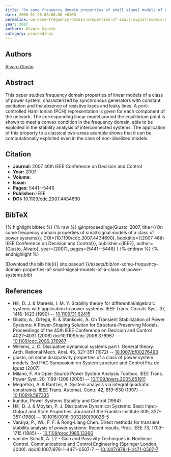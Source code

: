 ```yaml
---
title: "On some frequency domain properties of small signal models of a class of power systems"
date: 2008-01-28 00:00:00 +0100
permalink: on-some-frequency-domain-properties-of-small-signal-models-of-a-class-of-power-systems
year: 2007
authors: Alvaro Giusto
category: proceedings
---
```

 
## Authors
[Alvaro Giusto](authors/alvaro-giusto)
 
## Abstract
This paper studies frequency domain properties of linear models of a class of power system, characterized by synchronous generators with constant excitation and the absence of resistive loads and leaky lines. A port-controlled Hamiltonian (PCH) representation is given for each component of the network. The corresponding linear model around the equilibrium point is shown to meet a convex condition in the frequency domain, able to be exploited in the stability analysis of interconnected systems. The application of this property to a classical two-areas example shows that it can be computationally exploited even in the case of non-idealized models.
 
## Citation
- **Journal:** 2007 46th IEEE Conference on Decision and Control
- **Year:** 2007
- **Volume:** 
- **Issue:** 
- **Pages:** 5441--5446
- **Publisher:** IEEE
- **DOI:** [10.1109/cdc.2007.4434690](https://doi.org/10.1109/cdc.2007.4434690)
 
## BibTeX
{% highlight bibtex %}
{% raw %}
@inproceedings{Giusto_2007,
  title={{On some frequency domain properties of small signal models of a class of power systems}},
  DOI={10.1109/cdc.2007.4434690},
  booktitle={{2007 46th IEEE Conference on Decision and Control}},
  publisher={IEEE},
  author={Giusto, Alvaro},
  year={2007},
  pages={5441--5446}
}
{% endraw %}
{% endhighlight %}
 
[Download the bib file]({{ site.baseurl }}/assets/bib/on-some-frequency-domain-properties-of-small-signal-models-of-a-class-of-power-systems.bib)
 
## References
- Hill, D. J. & Mareels, I. M. Y. Stability theory for differential/algebraic systems with application to power systems. IEEE Trans. Circuits Syst. 37, 1416–1423 (1990) -- [10.1109/31.62415](https://doi.org/10.1109/31.62415)
- Giusto, A., Ortega, R. & Stankovic, A. On Transient Stabilization of Power Systems: A Power-Shaping Solution for Structure-Preserving Models. Proceedings of the 45th IEEE Conference on Decision and Control 4027–4031 (2006) doi:10.1109/cdc.2006.376967 -- [10.1109/cdc.2006.376967](https://doi.org/10.1109/cdc.2006.376967)
- Willems, J. C. Dissipative dynamical systems part I: General theory. Arch. Rational Mech. Anal. 45, 321–351 (1972) -- [10.1007/bf00276493](https://doi.org/10.1007/bf00276493)
- giusto, on some dissipativity properties of a class of power system models. 3rd IFAC Symposium on System structure and Control Foz de Iguaz (2007)
- Milano, F. An Open Source Power System Analysis Toolbox. IEEE Trans. Power Syst. 20, 1199–1206 (2005) -- [10.1109/tpwrs.2005.851911](https://doi.org/10.1109/tpwrs.2005.851911)
- Megretski, A. & Rantzer, A. System analysis via integral quadratic constraints. IEEE Trans. Automat. Contr. 42, 819–830 (1997) -- [10.1109/9.587335](https://doi.org/10.1109/9.587335)
- kundur, Power Systems Stability and Control (1994)
- Hill, D. J. & Moylan, P. J. Dissipative Dynamical Systems: Basic Input-Output and State Properties. Journal of the Franklin Institute 309, 327–357 (1980) -- [10.1016/0016-0032(80)90026-5](https://doi.org/10.1016/0016-0032(80)90026-5)
- Varaiya, P., Wu, F. F. & Rong-Liang Chen. Direct methods for transient stability analysis of power systems: Recent results. Proc. IEEE 73, 1703–1715 (1985) -- [10.1109/proc.1985.13366](https://doi.org/10.1109/proc.1985.13366)
- van der Schaft, A. L2 - Gain and Passivity Techniques in Nonlinear Control. Communications and Control Engineering (Springer London, 2000). doi:10.1007/978-1-4471-0507-7 -- [10.1007/978-1-4471-0507-7](https://doi.org/10.1007/978-1-4471-0507-7)

